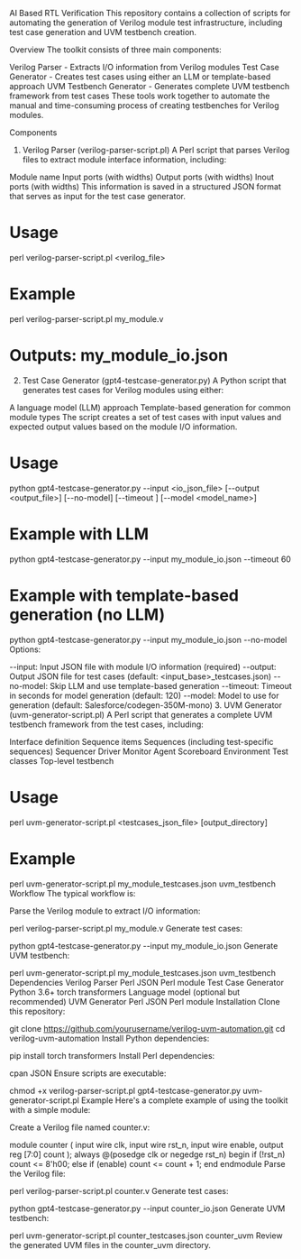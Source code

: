 AI Based RTL Verification
This repository contains a collection of scripts for automating the generation of Verilog module test infrastructure, including test case generation and UVM testbench creation.

Overview
The toolkit consists of three main components:

Verilog Parser - Extracts I/O information from Verilog modules
Test Case Generator - Creates test cases using either an LLM or template-based approach
UVM Testbench Generator - Generates complete UVM testbench framework from test cases
These tools work together to automate the manual and time-consuming process of creating testbenches for Verilog modules.

Components
1. Verilog Parser (verilog-parser-script.pl)
A Perl script that parses Verilog files to extract module interface information, including:

Module name
Input ports (with widths)
Output ports (with widths)
Inout ports (with widths)
This information is saved in a structured JSON format that serves as input for the test case generator.

# Usage
perl verilog-parser-script.pl <verilog_file>

# Example
perl verilog-parser-script.pl my_module.v
# Outputs: my_module_io.json
2. Test Case Generator (gpt4-testcase-generator.py)
A Python script that generates test cases for Verilog modules using either:

A language model (LLM) approach
Template-based generation for common module types
The script creates a set of test cases with input values and expected output values based on the module I/O information.

# Usage
python gpt4-testcase-generator.py --input <io_json_file> [--output <output_file>] [--no-model] [--timeout <seconds>] [--model <model_name>]

# Example with LLM
python gpt4-testcase-generator.py --input my_module_io.json --timeout 60

# Example with template-based generation (no LLM)
python gpt4-testcase-generator.py --input my_module_io.json --no-model
Options:

--input: Input JSON file with module I/O information (required)
--output: Output JSON file for test cases (default: <input_base>_testcases.json)
--no-model: Skip LLM and use template-based generation
--timeout: Timeout in seconds for model generation (default: 120)
--model: Model to use for generation (default: Salesforce/codegen-350M-mono)
3. UVM Generator (uvm-generator-script.pl)
A Perl script that generates a complete UVM testbench framework from the test cases, including:

Interface definition
Sequence items
Sequences (including test-specific sequences)
Sequencer
Driver
Monitor
Agent
Scoreboard
Environment
Test classes
Top-level testbench
# Usage
perl uvm-generator-script.pl <testcases_json_file> [output_directory]

# Example
perl uvm-generator-script.pl my_module_testcases.json uvm_testbench
Workflow
The typical workflow is:

Parse the Verilog module to extract I/O information:

perl verilog-parser-script.pl my_module.v
Generate test cases:

python gpt4-testcase-generator.py --input my_module_io.json
Generate UVM testbench:

perl uvm-generator-script.pl my_module_testcases.json uvm_testbench
Dependencies
Verilog Parser
Perl
JSON Perl module
Test Case Generator
Python 3.6+
torch
transformers
Language model (optional but recommended)
UVM Generator
Perl
JSON Perl module
Installation
Clone this repository:

git clone https://github.com/yourusername/verilog-uvm-automation.git
cd verilog-uvm-automation
Install Python dependencies:

pip install torch transformers
Install Perl dependencies:

cpan JSON
Ensure scripts are executable:

chmod +x verilog-parser-script.pl gpt4-testcase-generator.py uvm-generator-script.pl
Example
Here's a complete example of using the toolkit with a simple module:

Create a Verilog file named counter.v:

module counter (
    input wire clk,
    input wire rst_n,
    input wire enable,
    output reg [7:0] count
);
    always @(posedge clk or negedge rst_n) begin
        if (!rst_n)
            count <= 8'h00;
        else if (enable)
            count <= count + 1;
    end
endmodule
Parse the Verilog file:

perl verilog-parser-script.pl counter.v
Generate test cases:

python gpt4-testcase-generator.py --input counter_io.json
Generate UVM testbench:

perl uvm-generator-script.pl counter_testcases.json counter_uvm
Review the generated UVM files in the counter_uvm directory.
